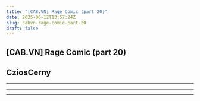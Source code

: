 ```yaml
---
title: "[CAB.VN] Rage Comic (part 20)"
date: 2025-06-12T13:57:24Z
slug: cabvn-rage-comic-part-20
draft: false
---
```


## [CAB.VN] Rage Comic (part 20)

## CziosCerny

**************************************************************************************************** 
************************************************** 
**************************************************